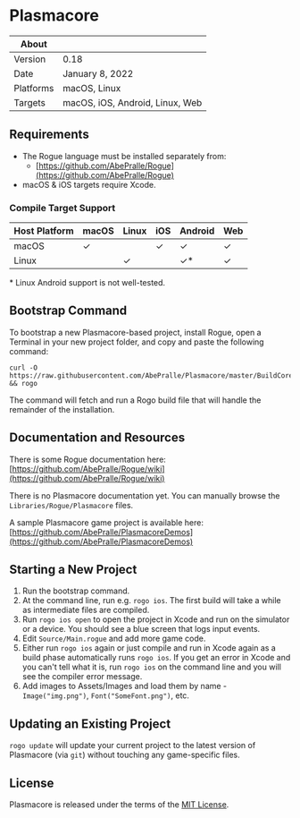 # Plasmacore

About     | &nbsp;
----------|-----------------------
Version   | 0.18
Date      | January 8, 2022
Platforms | macOS, Linux
Targets   | macOS, iOS, Android, Linux, Web


## Requirements
- The Rogue language must be installed separately from:
    - [https://github.com/AbePralle/Rogue](https://github.com/AbePralle/Rogue)
- macOS & iOS targets require Xcode.

### Compile Target Support
Host Platform | macOS   | Linux   |  iOS    | Android   | Web
--------------|---------|---------|---------|-----------|---------
macOS         | &#10003;|         | &#10003;| &#10003;  | &#10003;
Linux         |         | &#10003;|         | &#10003;&#42; | &#10003;

&#42; Linux Android support is not well-tested.

## Bootstrap Command

To bootstrap a new Plasmacore-based project, install Rogue, open a Terminal in your new project folder, and copy and paste the following command:

    curl -O https://raw.githubusercontent.com/AbePralle/Plasmacore/master/BuildCore.rogue && rogo

The command will fetch and run a Rogo build file that will handle the remainder of the installation.


## Documentation and Resources

There is some Rogue documentation here: [https://github.com/AbePralle/Rogue/wiki](https://github.com/AbePralle/Rogue/wiki)

There is no Plasmacore documentation yet.  You can manually browse the `Libraries/Rogue/Plasmacore` files.

A sample Plasmacore game project is available here: [https://github.com/AbePralle/PlasmacoreDemos](https://github.com/AbePralle/PlasmacoreDemos)


## Starting a New Project

1.  Run the bootstrap command.
2.  At the command line, run e.g. `rogo ios`.  The first build will take a while as intermediate files are compiled.
3.  Run `rogo ios open` to open the project in Xcode and run on the simulator or a device.  You should see a blue screen that logs input events.
4.  Edit `Source/Main.rogue` and add more game code.
5.  Either run `rogo ios` again or just compile and run in Xcode again as a build phase automatically runs `rogo ios`.  If you get an error in Xcode and you can't tell what it is, run `rogo ios` on the command line and you will see the compiler error message.
6.  Add images to Assets/Images and load them by name - `Image("img.png")`, `Font("SomeFont.png")`, etc.


## Updating an Existing Project

`rogo update` will update your current project to the latest version of Plasmacore (via `git`) without touching any game-specific files.


## License
Plasmacore is released under the terms of the [MIT License](https://en.wikipedia.org/wiki/MIT_License).

